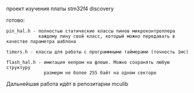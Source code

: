 проект изучения платы stm32f4 discovery

готово:

    pin_hal.h - полностью статические классы пинов микроконтроллера
                каждому пину свой класс, который можно передавать в качестве параметра шаблона

    timers.h - классы для работы с программными таймерами (точность 1мс)

    flash_hal.h - имитация еепром на флеше. Можно сохранять любую структуру
                  размерм не более 255 байт на одном секторе
                  
 Дальнейшая работа идёт в репозитарии mculib
